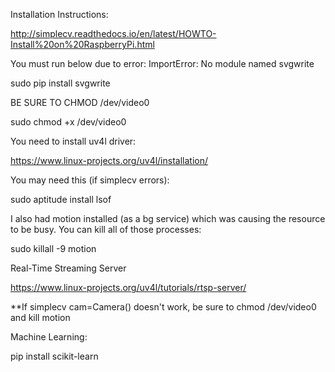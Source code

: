 Installation Instructions:

http://simplecv.readthedocs.io/en/latest/HOWTO-Install%20on%20RaspberryPi.html

You must run below due to error: ImportError: No module named svgwrite

sudo pip install svgwrite

BE SURE TO CHMOD /dev/video0

sudo chmod +x /dev/video0

You need to install uv4l driver:

https://www.linux-projects.org/uv4l/installation/

You may need this (if simplecv errors):

sudo aptitude install lsof

I also had motion installed (as a bg service) which was causing the resource to be busy.  You can kill all of those processes:

sudo killall -9 motion

Real-Time Streaming Server

https://www.linux-projects.org/uv4l/tutorials/rtsp-server/


**If simplecv cam=Camera() doesn't work, be sure to chmod /dev/video0 and kill motion


Machine Learning:

pip install scikit-learn